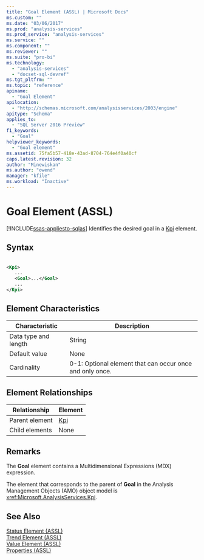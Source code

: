 ```yaml
---
title: "Goal Element (ASSL) | Microsoft Docs"
ms.custom: ""
ms.date: "03/06/2017"
ms.prod: "analysis-services"
ms.prod_service: "analysis-services"
ms.service: ""
ms.component: ""
ms.reviewer: ""
ms.suite: "pro-bi"
ms.technology: 
  - "analysis-services"
  - "docset-sql-devref"
ms.tgt_pltfrm: ""
ms.topic: "reference"
apiname: 
  - "Goal Element"
apilocation: 
  - "http://schemas.microsoft.com/analysisservices/2003/engine"
apitype: "Schema"
applies_to: 
  - "SQL Server 2016 Preview"
f1_keywords: 
  - "Goal"
helpviewer_keywords: 
  - "Goal element"
ms.assetid: 75fa5b57-418e-43ad-8704-764e4f0a40cf
caps.latest.revision: 32
author: "Minewiskan"
ms.author: "owend"
manager: "kfile"
ms.workload: "Inactive"
---
```

# Goal Element (ASSL)
[!INCLUDE[ssas-appliesto-sqlas](../../../includes/ssas-appliesto-sqlas.md)]
  Identifies the desired goal in a [Kpi](../../../analysis-services/scripting/objects/kpi-element-assl.md) element.  
  
## Syntax  
  
```xml  
  
<Kpi>  
   ...  
   <Goal>...</Goal>  
   ...  
</Kpi>  
```  
  
## Element Characteristics  
  
|Characteristic|Description|  
|--------------------|-----------------|  
|Data type and length|String|  
|Default value|None|  
|Cardinality|0-1: Optional element that can occur once and only once.|  
  
## Element Relationships  
  
|Relationship|Element|  
|------------------|-------------|  
|Parent element|[Kpi](../../../analysis-services/scripting/objects/kpi-element-assl.md)|  
|Child elements|None|  
  
## Remarks  
 The **Goal** element contains a Multidimensional Expressions (MDX) expression.  
  
 The element that corresponds to the parent of **Goal** in the Analysis Management Objects (AMO) object model is <xref:Microsoft.AnalysisServices.Kpi>.  
  
## See Also  
 [Status Element &#40;ASSL&#41;](../../../analysis-services/scripting/properties/status-element-assl.md)   
 [Trend Element &#40;ASSL&#41;](../../../analysis-services/scripting/properties/trend-element-assl.md)   
 [Value Element &#40;ASSL&#41;](../../../analysis-services/scripting/properties/value-element-assl.md)   
 [Properties &#40;ASSL&#41;](../../../analysis-services/scripting/properties/properties-assl.md)  
  
  
